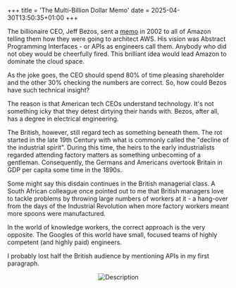 +++
title = 'The Multi-Billion Dollar Memo'
date = 2025-04-30T13:50:35+01:00
+++

The billionaire CEO, Jeff Bezos, sent a [memo](https://github.com/victorvalentee/bezos_api_mandate) in 2002 to all of Amazon telling them how they were going to architect AWS. 
His vision was Abstract Programming Interfaces - or  APIs as engineers call them.
Anybody who did not obey would be cheerfully fired.
This brilliant idea would lead Amazon to dominate the cloud space. 

As the joke goes, the CEO should spend 80% of time pleasing shareholder and the other 30% checking the numbers are correct.
So, how could Bezos have such technical insight? 

The reason is that American tech CEOs understand technology. 
It's not something icky that they detest dirtying their hands with.
Bezos, after all, has a degree in electrical engineering.

The British, however, still regard tech as something beneath them. 
The rot started in the late 19th Century with what is commonly called the "decline of the industrial spirit".
During this time, the heirs to the early industrialists regarded attending factory matters as something unbecoming of a gentleman.
Consequently, the Germans and Americans overtook Britain in GDP per capita some time in the 1890s.

Some might say this disdain continues in the British managerial class.
A South African colleague once pointed out to me that British managers love to tackle problems by throwing large numbers of workers at it - a hang-over from the days of the Industrial Revolution when more factory workers meant more spoons were manufactured.

In the world of knowledge workers, the correct approach is the very opposite. The Googles of this world have small, focused teams of highly competent (and highly paid) engineers.

I probably lost half the British audience by mentioning APIs in my first paragraph.

<div style="text-align: center;">
  <img src="/img/blog/broken_factory.jpg" alt="Description" />
</div>



